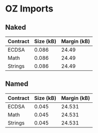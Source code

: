 # OZ Imports

## Naked

| Contract | Size (kB) | Margin (kB) |
|----------|-----------|-------------|
| ECDSA    | 0.086     | 24.49       |
| Math     | 0.086     | 24.49       |
| Strings  | 0.086     | 24.49       |


## Named

| Contract | Size (kB) | Margin (kB) |
|----------|-----------|-------------|
| ECDSA    | 0.045     | 24.531      |
| Math     | 0.045     | 24.531      |
| Strings  | 0.045     | 24.531      |
